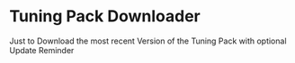 # Tuning Pack Downloader
 Just to Download the most recent Version of the Tuning Pack with optional Update Reminder
